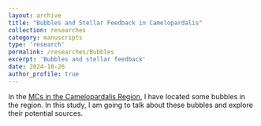 ```yaml
---
layout: archive
title: "Bubbles and Stellar Feedback in Camelopardalis"
collection: researches
category: manuscripts
type: 'research'
permalink: /researches/Bubbles
excerpt: 'Bubbles and stellar feedback'
date: 2024-10-26
author_profile: true
---
```



In the [MCs in the Camelopardalis Region](/researches/Camelopardalis), I have located some bubbles in the region. In this study, I am going to talk about these bubbles and explore their potential sources.
